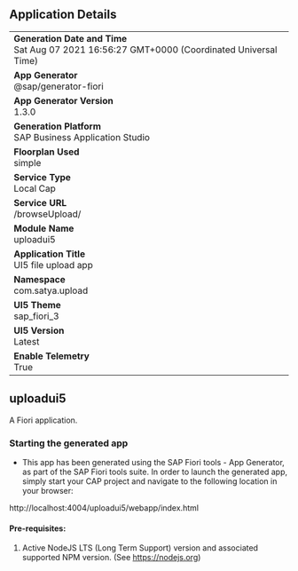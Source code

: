 ## Application Details
|               |
| ------------- |
|**Generation Date and Time**<br>Sat Aug 07 2021 16:56:27 GMT+0000 (Coordinated Universal Time)|
|**App Generator**<br>@sap/generator-fiori|
|**App Generator Version**<br>1.3.0|
|**Generation Platform**<br>SAP Business Application Studio|
|**Floorplan Used**<br>simple|
|**Service Type**<br>Local Cap|
|**Service URL**<br>/browseUpload/
|**Module Name**<br>uploadui5|
|**Application Title**<br>UI5 file upload app|
|**Namespace**<br>com.satya.upload|
|**UI5 Theme**<br>sap_fiori_3|
|**UI5 Version**<br>Latest|
|**Enable Telemetry**<br>True|

## uploadui5

A Fiori application.

### Starting the generated app

-   This app has been generated using the SAP Fiori tools - App Generator, as part of the SAP Fiori tools suite.  In order to launch the generated app, simply start your CAP project and navigate to the following location in your browser:

http://localhost:4004/uploadui5/webapp/index.html

#### Pre-requisites:

1. Active NodeJS LTS (Long Term Support) version and associated supported NPM version.  (See https://nodejs.org)


